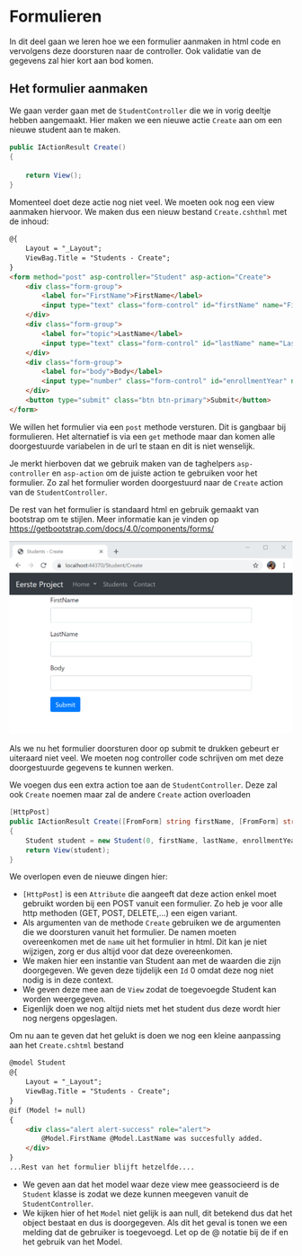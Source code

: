 # Formulieren

In dit deel gaan we leren hoe we een formulier aanmaken in html code en vervolgens deze doorsturen naar de controller. Ook validatie van de gegevens zal hier kort aan bod komen.

## Het formulier aanmaken

We gaan verder gaan met de `StudentController` die we in vorig deeltje hebben aangemaakt. Hier maken we een nieuwe actie `Create` aan om een nieuwe student aan te maken. 

```csharp
public IActionResult Create()
{

    return View();
}
```

Momenteel doet deze actie nog niet veel. We moeten ook nog een view aanmaken hiervoor. We maken dus een nieuw bestand `Create.cshthml` met de inhoud:

```html
@{
    Layout = "_Layout";
    ViewBag.Title = "Students - Create";
}
<form method="post" asp-controller="Student" asp-action="Create">
    <div class="form-group">
        <label for="FirstName">FirstName</label>
        <input type="text" class="form-control" id="firstName" name="FirstName">
    </div>
    <div class="form-group">
        <label for="topic">LastName</label>
        <input type="text" class="form-control" id="lastName" name="LastName">
    </div>
    <div class="form-group">
        <label for="body">Body</label>
        <input type="number" class="form-control" id="enrollmentYear" name="EnrollmentYear">
    </div>
    <button type="submit" class="btn btn-primary">Submit</button>
</form>
```

We willen het formulier via een `post` methode versturen. Dit is gangbaar bij formulieren. Het alternatief is via een `get` methode maar dan komen alle doorgestuurde variabelen in de url te staan en dit is niet wenselijk. 

Je merkt hierboven dat we gebruik maken van de taghelpers `asp-controller` en `asp-action` om de juiste action te gebruiken voor het formulier. Zo zal het formulier worden doorgestuurd naar de `Create` action van de `StudentController`.

De rest van het formulier is standaard html en gebruik gemaakt van bootstrap om te stijlen. Meer informatie kan je vinden op https://getbootstrap.com/docs/4.0/components/forms/

![](../.gitbook/assets/StudentsCreate1.png)

Als we nu het formulier doorsturen door op submit te drukken gebeurt er uiteraard niet veel. We moeten nog controller code schrijven om met deze doorgestuurde gegevens te kunnen werken.

We voegen dus een extra action toe aan de `StudentController`. Deze zal ook `Create` noemen maar zal de andere `Create` action overloaden

```csharp
[HttpPost]
public IActionResult Create([FromForm] string firstName, [FromForm] string lastName, [FromForm] int enrollmentYear)
{
    Student student = new Student(0, firstName, lastName, enrollmentYear);
    return View(student);
}
```

We overlopen even de nieuwe dingen hier:
- `[HttpPost]` is een `Attribute` die aangeeft dat deze action enkel moet gebruikt worden bij een POST vanuit een formulier. Zo heb je voor alle http methoden (GET, POST, DELETE,...) een eigen variant.
- Als argumenten van de methode `Create` gebruiken we de argumenten die we doorsturen vanuit het formulier. De namen moeten overeenkomen met de `name` uit het formulier in html. Dit kan je niet wijzigen, zorg er dus altijd voor dat deze overeenkomen.
- We maken hier een instantie van Student aan met de waarden die zijn doorgegeven. We geven deze tijdelijk een `Id` 0 omdat deze nog niet nodig is in deze context.
- We geven deze mee aan de `View` zodat de toegevoegde Student kan worden weergegeven.
- Eigenlijk doen we nog altijd niets met het student dus deze wordt hier nog nergens opgeslagen.

Om nu aan te geven dat het gelukt is doen we nog een kleine aanpassing aan het `Create.cshtml` bestand

```html
@model Student
@{
    Layout = "_Layout";
    ViewBag.Title = "Students - Create";
}
@if (Model != null)
{
    <div class="alert alert-success" role="alert">
        @Model.FirstName @Model.LastName was succesfully added.
    </div>
}
...Rest van het formulier blijft hetzelfde....
```

- We geven aan dat het model waar deze view mee geassocieerd is de `Student` klasse is zodat we deze kunnen meegeven vanuit de `StudentController`. 
- We kijken hier of het `Model` niet gelijk is aan null, dit betekend dus dat het object bestaat en dus is doorgegeven. Als dit het geval is tonen we een melding dat de gebruiker is toegevoegd. Let op de @ notatie bij de if en het gebruik van het Model. 

